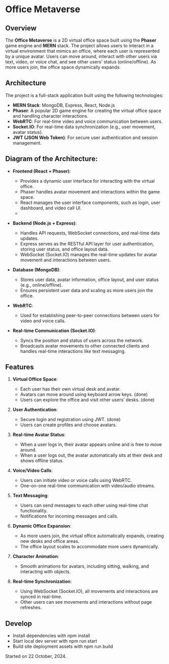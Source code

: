 # Office Metaverse

## Overview

The **Office Metaverse** is a 2D virtual office space built using the **Phaser** game engine and **MERN** stack. The project allows users to interact in a virtual environment that mimics an office, where each user is represented by a unique avatar. Users can move around, interact with other users via text, video, or voice chat, and see other users’ status (online/offline). As more users join, the office space dynamically expands.

## Architecture

The project is a full-stack application built using the following technologies:

- **MERN Stack**: MongoDB, Express, React, Node.js
- **Phaser**: A popular 2D game engine for creating the virtual office space and handling character interactions.
- **WebRTC**: For real-time video and voice communication between users.
- **Socket.IO**: For real-time data synchronization (e.g., user movement, avatar status).
- **JWT (JSON Web Token)**: For secure user authentication and session management.

## Diagram of the Architecture:

- **Frontend (React + Phaser)**:
  - Provides a dynamic user interface for interacting with the virtual office.
  - Phaser handles avatar movement and interactions within the game space.
  - React manages the user interface components, such as login, user dashboard, and video call UI.
  -
- **Backend (Node.js + Express)**:

  - Handles API requests, WebSocket connections, and real-time data updates.
  - Express serves as the RESTful API layer for user authentication, storing user status, and office layout data.
  - WebSocket (Socket.IO) manages the real-time updates for avatar movement and interactions between users.

- **Database (MongoDB)**:

  - Stores user data, avatar information, office layout, and user status (e.g., online/offline).
  - Ensures persistent user data and scaling as more users join the office.

- **WebRTC**:

  - Used for establishing peer-to-peer connections between users for video and voice calls.

- **Real-time Communication (Socket.IO)**:
  - Syncs the position and status of users across the network.
  - Broadcasts avatar movements to other connected clients and handles real-time interactions like text messaging.

## Features

1.  **Virtual Office Space**:

    - Each user has their own virtual desk and avatar.
    - Avatars can move around using keyboard arrow keys. (done)
    - Users can explore the office and visit other users’ desks. (done)

2.  **User Authentication**:

    - Secure login and registration using JWT. (done)
    - Users can create profiles and choose avatars.

3.  **Real-time Avatar Status**:

    - When a user logs in, their avatar appears online and is free to move around.
    - When a user logs out, the avatar automatically sits at their desk and shows offline status.

4.  **Voice/Video Calls**:

    - Users can initiate video or voice calls using WebRTC.
    - One-on-one real-time communication with video/audio streams.

5.  **Text Messaging**:

    - Users can send messages to each other using real-time chat functionality.
    - Notifications for incoming messages and calls.

6.  **Dynamic Office Expansion**:

    - As more users join, the virtual office automatically expands, creating new desks and office areas.
    - The office layout scales to accommodate more users dynamically.

7.  **Character Animation**:

    - Smooth animations for avatars, including sitting, walking, and interacting with objects.

8.  **Real-time Synchronization**:
    - Using WebSocket (Socket.IO), all movements and interactions are synced in real-time.
    - Other users can see movements and interactions without page refreshes.

## Develop

- Install dependencies with npm install
- Start local dev server with npm run start
- Build site deployment assets with npm run build

Started on 22 October, 2024.
